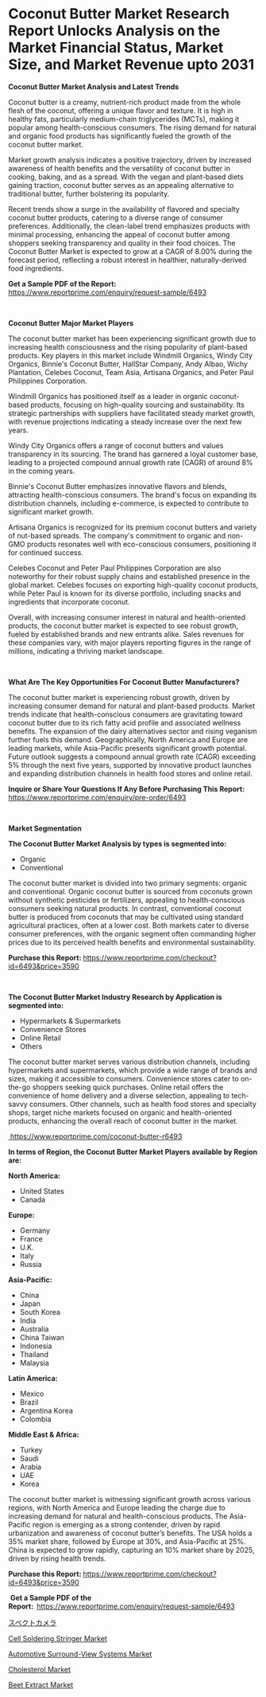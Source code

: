 <p><h1>Coconut Butter Market Research Report Unlocks Analysis on the Market Financial Status, Market Size, and Market Revenue upto 2031</h1></p><p><strong>Coconut Butter Market Analysis and Latest Trends</strong></p>
<p><p>Coconut butter is a creamy, nutrient-rich product made from the whole flesh of the coconut, offering a unique flavor and texture. It is high in healthy fats, particularly medium-chain triglycerides (MCTs), making it popular among health-conscious consumers. The rising demand for natural and organic food products has significantly fueled the growth of the coconut butter market. </p><p>Market growth analysis indicates a positive trajectory, driven by increased awareness of health benefits and the versatility of coconut butter in cooking, baking, and as a spread. With the vegan and plant-based diets gaining traction, coconut butter serves as an appealing alternative to traditional butter, further bolstering its popularity. </p><p>Recent trends show a surge in the availability of flavored and specialty coconut butter products, catering to a diverse range of consumer preferences. Additionally, the clean-label trend emphasizes products with minimal processing, enhancing the appeal of coconut butter among shoppers seeking transparency and quality in their food choices. The Coconut Butter Market is expected to grow at a CAGR of 8.00% during the forecast period, reflecting a robust interest in healthier, naturally-derived food ingredients.</p></p>
<p><strong>Get a Sample PDF of the Report:&nbsp;</strong> <a href="https://www.reportprime.com/enquiry/request-sample/6493">https://www.reportprime.com/enquiry/request-sample/6493</a></p>
<p>&nbsp;</p>
<p><strong>Coconut Butter Major Market Players</strong></p>
<p><p>The coconut butter market has been experiencing significant growth due to increasing health consciousness and the rising popularity of plant-based products. Key players in this market include Windmill Organics, Windy City Organics, Binnie's Coconut Butter, HallStar Company, Andy Albao, Wichy Plantation, Celebes Coconut, Team Asia, Artisana Organics, and Peter Paul Philippines Corporation.</p><p>Windmill Organics has positioned itself as a leader in organic coconut-based products, focusing on high-quality sourcing and sustainability. Its strategic partnerships with suppliers have facilitated steady market growth, with revenue projections indicating a steady increase over the next few years.</p><p>Windy City Organics offers a range of coconut butters and values transparency in its sourcing. The brand has garnered a loyal customer base, leading to a projected compound annual growth rate (CAGR) of around 8% in the coming years.</p><p>Binnie's Coconut Butter emphasizes innovative flavors and blends, attracting health-conscious consumers. The brand's focus on expanding its distribution channels, including e-commerce, is expected to contribute to significant market growth.</p><p>Artisana Organics is recognized for its premium coconut butters and variety of nut-based spreads. The company's commitment to organic and non-GMO products resonates well with eco-conscious consumers, positioning it for continued success. </p><p>Celebes Coconut and Peter Paul Philippines Corporation are also noteworthy for their robust supply chains and established presence in the global market. Celebes focuses on exporting high-quality coconut products, while Peter Paul is known for its diverse portfolio, including snacks and ingredients that incorporate coconut.</p><p>Overall, with increasing consumer interest in natural and health-oriented products, the coconut butter market is expected to see robust growth, fueled by established brands and new entrants alike. Sales revenues for these companies vary, with major players reporting figures in the range of millions, indicating a thriving market landscape.</p></p>
<p>&nbsp;</p>
<p><strong>What Are The Key Opportunities For Coconut Butter Manufacturers?</strong></p>
<p><p>The coconut butter market is experiencing robust growth, driven by increasing consumer demand for natural and plant-based products. Market trends indicate that health-conscious consumers are gravitating toward coconut butter due to its rich fatty acid profile and associated wellness benefits. The expansion of the dairy alternatives sector and rising veganism further fuels this demand. Geographically, North America and Europe are leading markets, while Asia-Pacific presents significant growth potential. Future outlook suggests a compound annual growth rate (CAGR) exceeding 5% through the next five years, supported by innovative product launches and expanding distribution channels in health food stores and online retail.</p></p>
<p><strong>Inquire or Share Your Questions If Any Before Purchasing This Report:</strong> <a href="https://www.reportprime.com/enquiry/pre-order/6493">https://www.reportprime.com/enquiry/pre-order/6493</a></p>
<p>&nbsp;</p>
<p><strong>Market Segmentation</strong></p>
<p><strong>The Coconut Butter Market Analysis by types is segmented into:</strong></p>
<p><ul><li>Organic</li><li>Conventional</li></ul></p>
<p><p>The coconut butter market is divided into two primary segments: organic and conventional. Organic coconut butter is sourced from coconuts grown without synthetic pesticides or fertilizers, appealing to health-conscious consumers seeking natural products. In contrast, conventional coconut butter is produced from coconuts that may be cultivated using standard agricultural practices, often at a lower cost. Both markets cater to diverse consumer preferences, with the organic segment often commanding higher prices due to its perceived health benefits and environmental sustainability.</p></p>
<p><strong>Purchase this Report:&nbsp;</strong><a href="https://www.reportprime.com/checkout?id=6493&price=3590">https://www.reportprime.com/checkout?id=6493&price=3590</a></p>
<p>&nbsp;</p>
<p><strong>The Coconut Butter Market Industry Research by Application is segmented into:</strong></p>
<p><ul><li>Hypermarkets & Supermarkets</li><li>Convenience Stores</li><li>Online Retail</li><li>Others</li></ul></p>
<p><p>The coconut butter market serves various distribution channels, including hypermarkets and supermarkets, which provide a wide range of brands and sizes, making it accessible to consumers. Convenience stores cater to on-the-go shoppers seeking quick purchases. Online retail offers the convenience of home delivery and a diverse selection, appealing to tech-savvy consumers. Other channels, such as health food stores and specialty shops, target niche markets focused on organic and health-oriented products, enhancing the overall reach of coconut butter in the market.</p></p>
<p><a href="https://www.reportprime.com/coconut-butter-r6493">&nbsp;https://www.reportprime.com/coconut-butter-r6493</a></p>
<p><strong>In terms of Region, the Coconut Butter Market Players available by Region are:</strong></p>
<p>
    <p> <strong> North America: </strong>
        <ul>
            <li>United States</li>
            <li>Canada</li>
        </ul>
        </p> 
    <p> <strong> Europe: </strong>
        <ul>
            <li>Germany</li>
            <li>France</li>
            <li>U.K.</li>
            <li>Italy</li>
            <li>Russia</li>
        </ul>
        </p> 
    <p> <strong> Asia-Pacific: </strong>
        <ul>
            <li>China</li>
            <li>Japan</li>
            <li>South Korea</li>
            <li>India</li>
            <li>Australia</li>
            <li>China Taiwan</li>
            <li>Indonesia</li>
            <li>Thailand</li>
            <li>Malaysia</li>
        </ul>
        </p> 
    <p> <strong> Latin America: </strong>
        <ul>
            <li>Mexico</li>
            <li>Brazil</li>
            <li>Argentina Korea</li>
            <li>Colombia</li>
        </ul>
        </p> 
    <p> <strong> Middle East & Africa: </strong>
        <ul>
            <li>Turkey</li>
            <li>Saudi</li>
            <li>Arabia</li>
            <li>UAE</li>
            <li>Korea</li>
        </ul>
    </p>
    </p>
<p><p>The coconut butter market is witnessing significant growth across various regions, with North America and Europe leading the charge due to increasing demand for natural and health-conscious products. The Asia-Pacific region is emerging as a strong contender, driven by rapid urbanization and awareness of coconut butter’s benefits. The USA holds a 35% market share, followed by Europe at 30%, and Asia-Pacific at 25%. China is expected to grow rapidly, capturing an 10% market share by 2025, driven by rising health trends.</p></p>
<p><strong>Purchase this Report: </strong><a href="https://www.reportprime.com/checkout?id=6493&price=3590">https://www.reportprime.com/checkout?id=6493&price=3590</a></p>
<p>&nbsp;<strong>Get a Sample PDF of the Report:&nbsp;&nbsp;</strong><a href="https://www.reportprime.com/enquiry/request-sample/6493">https://www.reportprime.com/enquiry/request-sample/6493</a></p>
<p><strong></strong></p>
<p><p><a href="https://medium.com/@emmittkutch2023/spect%E3%82%AB%E3%83%A1%E3%83%A9%E5%B8%82%E5%A0%B4%E3%81%AE%E4%BA%88%E6%B8%AC-%E5%B8%82%E5%A0%B4%E5%8B%95%E5%90%91-%E5%BD%B1%E9%9F%BF%E5%88%86%E6%9E%90-2024%E5%B9%B4-2031%E5%B9%B4-4858142bf290">スペクトカメラ</a></p><p><a href="https://issuu.com/reportprime-2/docs/cell-soldering-stringer-market-size_2ee108159f30e9">Cell Soldering Stringer Market</a></p><p><a href="https://www.linkedin.com/pulse/automotive-surround-view-systems-market-analysis-report-global-9y4je?trackingId=BOaFqYV5TsWjr1%2Bjexsy%2BQ%3D%3D">Automotive Surround-View Systems Market</a></p><p><a href="https://www.linkedin.com/pulse/market-forecast-global-cholesterol-trends-impact-analysis-nyv5f?trackingId=cxRDUV5iTbqA2InA9RLwqg%3D%3D">Cholesterol Market</a></p><p><a href="https://medium.com/@bubursruntul3/strategic-insights-into-global-beet-extract-market-trends-2024-2031-covered-in-198-pages-496613b2c6ec">Beet Extract Market</a></p></p>